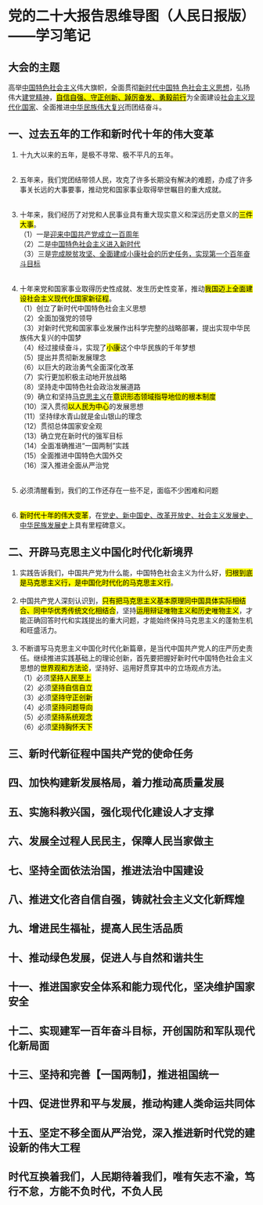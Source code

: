 # 党的二十大报告思维导图（人民日报版）——学习笔记

## 大会的主题

高举<u>中国特色社会主义</u>伟大旗帜，全面贯彻<u>新时代中国特
色社会主义思想</u>，弘扬伟大<u>建党精神</u>，<u><mark>自信自强、守正创新、踔厉奋发、勇毅前行</mark></u>为全面建设<u>社会主义现代化国家</u>、全面推进<u>中华民族伟大复兴</u>而团结奋斗。

## 一、过去五年的工作和新时代十年的伟大变革
1. 十九大以来的五年，是极不寻常、极不平凡的五年。<br><br>
2. 五年来，我们党团结带领人民，攻克了许多长期没有解决的难题，办成了许多事关长远的大事要事，推动党和国家事业取得举世瞩目的重大成就。<br><br>
3. 十年来，我们经历了对党和人民事业具有重大现实意义和深远历史意义的<mark>三件大事</mark>。<br>
    （1）一是<u>迎来中国共产党成立一百周年</u><br>
    （2）二是<u>中国特色社会主义进入新时代</u><br>
    （3）三是<u>完成脱贫攻坚、全面建成小康社会的历史任务，实现第一个百年奋斗目标</u><br><br>

4. 十年来党和国家事业取得历史性成就、发生历史性变革，推动<mark>我国迈上全面建设社会主义现代化国家新征程</mark>。<br>
   （1）创立了新时代中国特色社会主义思想<br>
   （2）全面加强党的领导<br>
   （3）对新时代党和国家事业发展作出科学完整的战略部署，提出实现中华民族伟大复兴的中国梦<br>
   （4）经过接续奋斗，实现了<mark>小康</mark>这个中华民族的千年梦想<br>
   （5）提出并贯彻新发展理念<br>
   （6）以巨大的政治勇气全面深化改革<br>
   （7）实行更加积极主动地开放战略<br>
   （8）坚持走中国特色社会政治发展道路<br>
   （9）确立和坚持<u>马克思主义</u>在<mark>意识形态领域指导地位的根本制度</mark><br>
   （10）深入贯彻<mark>以人民为中心</mark>的发展思想<br>
   （11）坚持绿水青山就是金山银山的理念<br>
   （12）贯彻总体国家安全观<br>
   （13）确立党在新时代的强军目标<br>
   （14）全面准确推进“一国两制”实践<br>
   （15）全面推进中国特色大国外交<br>
   （16）深入推进全面从严治党<br><br>
5. 必须清醒看到，我们的工作还存在一些不足，面临不少困难和问题<br><br>
6. <mark>新时代十年的伟大变革</mark>，在<u>党史、新中国史、改革开放史、社会主义发展史、中华民族发展史</u>上具有里程碑意义。

## 二、开辟马克思主义中国化时代化新境界
1. 实践告诉我们，中国共产党为什么能，中国特色社会主义为什么好，<mark>归根到底是马克思主义行，是中国化时代化的马克思主义行</mark>。<br><br>
2. 中国共产党人深刻认识到，<mark>只有把马克思主义基本原理同中国具体实际相结合、同中华优秀传统文化相结合</mark>，坚持<mark>运用辩证唯物主义和历史唯物主义</mark>，才能正确回答时代和实践提出的重大问题，才能始终保持马克思主义的蓬勃生机和旺盛活力。<br><br>
3. 不断谱写马克思主义中国化时代化新篇章，是当代中国共产党人的庄严历史责任。继续推进实践基础上的理论创新，首先要把握好新时代中国特色社会主义思想的<mark>世界观和方法论</mark>，坚持好、运用好贯穿其中的立场观点方法。<br>
    （1）必须<mark>坚持人民至上</mark><br>
    （2）必须<mark>坚持自信自立</mark><br>
    （3）必须<mark>坚持守正创新</mark><br>
    （4）必须<mark>坚持问题导向</mark><br>
    （5）必须<mark>坚持系统观念</mark><br>
    （6）必须<mark>坚持胸怀天下</mark><br>

## 三、新时代新征程中国共产党的使命任务

## 四、加快构建新发展格局，着力推动高质量发展

## 五、实施科教兴国，强化现代化建设人才支撑

## 六、发展全过程人民民主，保障人民当家做主

## 七、坚持全面依法治国，推进法治中国建设

## 八、推进文化咨自信自强，铸就社会主义文化新辉煌

## 九、增进民生福祉，提高人民生活品质

## 十、推动绿色发展，促进人与自然和谐共生


## 十一、推进国家安全体系和能力现代化，坚决维护国家安全

## 十二、实现建军一百年奋斗目标，开创国防和军队现代化新局面

## 十三、坚持和完善【一国两制】，推进祖国统一

## 十四、促进世界和平与发展，推动构建人类命运共同体

## 十五、坚定不移全面从严治党，深入推进新时代党的建设新的伟大工程

## 时代互换着我们，人民期待着我们，唯有矢志不渝，笃行不怠，方能不负时代，不负人民

